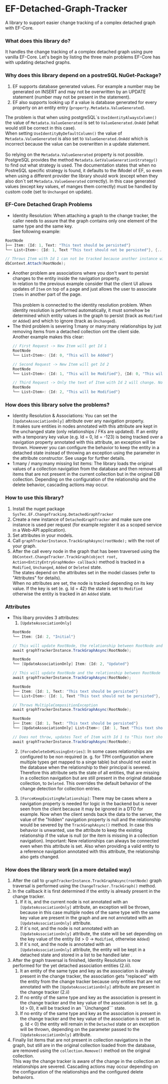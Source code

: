 # EF-Detached-Graph-Tracker
A library to support easier change tracking of a complex detached graph with EF-Core.
### What does this library do?
It handles the change tracking of a complex detached graph using pure vanilla EF-Core.
Let's begin by listing the three main problems EF-Core has with updating detached graphs.

### Why does this library depend on a postreSQL NuGet-Package?
1. EF supports database generated values. For example a number may be generated on INSERT and may not be overwritten by an UPDATE statement (number may not be present in the statement).
2. EF also supports looking up if a value is database generated for every property on an entity entry (```property.Metadata.ValueGenerated```).<br/>

The problem is that when using postgreSQL´s ```UseIdentityAlwaysColumn()``` the value of ```Metadata.ValueGenerated``` is set to ```ValueGenerated.OnAdd``` (what would still be correct in this case).<br/>
When setting ```UseIdentityByDefaultColumn()``` the value of ```Metadata.ValueGenerated``` is also set to ```ValueGenerated.OnAdd``` which is incorrect because the value can be overwritten in a update statement.
<br/> <br/>
So relying on the ```Metadata.ValueGenerated``` property is not possible.<br/> PostgreSQL provides the method ```Metadata.GetValueGenerationStrategy()``` to find out what strategy is used.
The documentation states that when no PostreSQL specific strategy is found, it defaults to the IModel of EF, so even when using a different provider the library should work (except when they also don´t set ```Metadata.ValueGenerated``` correctly).
In this case generated values (except key values, ef manges them correctly) must be handled by custom code (set to ```Unchanged``` on update).

### EF-Core Detached Graph Problems
* Identity Resolution: When attaching a graph to the change tracker, the caller needs to assure that the graph contains only one element of the same type and the same key.<br/>
  See following example:
``` c#
RootNode
├── Item: {Id: 1, Text: "This text should be persisted"}
└── List<Item>: {Id: 1, Text "This text should not be persisted"}, {...}

// Throws Item with Id 1 can not be tracked because another instance with the same key is already tracked...
dbContext.Attach(RootNode);
```
* Another problem are associations where you don't want to persist changes to the entity inside the navigation property.
  <br/>
  In relation to the previous example consider that the client UI allows updates of ```Item``` on top of a page and just allows the user to associate ```Items``` in another part of the page.
  <br/>
  <br/>
  This problem is connected to the identity resolution problem. When identity resolution is performed automatically,
  it must somehow be determined which entity values in the graph to persist (track as ```Modified``` or ```Added```) and which to ignore (track as ```Ùnchanged```).
* The third problem is severing 1:many or many:many relationships by just removing items from a detached collection ont the client side.<br/>
  Another example makes this clear:
  ``` c#
  // First Request -> New Item will get Id 1
  RootNode
  └── List<Item>: {Id: 0, "This will be Added"}

  // Second Request -> New Item will get Id 2
  RootNode
  └── List<Item>: {Id: 1, "This will be Modified"}, {Id: 0, "This will be Added"}

  // Third Request -> Only the text of Item with Id 2 will change. Nothing else. No relationship gets severed.
  RootNode
  └── List<Item>: {Id: 2, "This will be Modified"}
  ```
### How does this library solve the problems?
* Identity Resolution & Associations: You can set the ```[UpdateAssociationOnly]``` attribute over any navigation property. <br/>
  It makes sure entities in nodes annotated with this attribute are kept in the unchanged state (only relationships / FKs are updated).
  If an entity with a temporary key value (e.g. Id = 0, Id = -123) is being tracked over a navigation property annotated with this attribute, an exception will be thrown.
  However you can configure the behavior to keep the entity in a detached state instead of throwing an exception using the parameter in the attribute constructor. See usage for further details.
* 1:many / many:many missing list items: The library loads the original values of a collection navigation from the database and then removes all items that are not present in the current collection but in the original DB collection.
  Depending on the configuration of the relationship and the delete behavior, cascading actions may occur.

### How to use this library?
1. Install the nuget package ```SysTec.EF.ChangeTracking.DetachedGraphTracker```
2. Create a new instance of ```DetachedGraphTracker``` and make sure one instance is used per request (for example register it as a scoped service in a Web-API application).
3. Set attributes in your models.
4. Call ```graphTrackerInstance.TrackGraphAsync(rootNode);``` with the root of your graph.
5. After the call every node in the graph that has been traversed using the ```DbContext.ChangeTracker.TrackGraph(object root,  Action<EntityEntryGraphNode> callback)``` method is tracked in a ```Modified```, ```Unchanged```, ```Added``` or ```Deleted``` state. <br/>
   The states depend on the attributes set in the model classes (refer to "Attributes" for details). <br/>
   When no attributes are set, the node is tracked depending on its key value. If the key is set (e. g. Id = 42) the state is set to ```Modified``` otherwise the entity is tracked in an ```Added``` state.

### Attributes
* This libary provides 3 attributes:
  1. ```[UpdateAssociationOnly]```
   ``` c#
   RootNode
   └── Item: {Id: 2, "Initial"}

   // This will update RootNode, the relationship between RootNode and Item and the text of Item with Id 2.
   await graphTrackerInstance.TrackGraphAsync(RootNode);

   RootNode
   └── [UpdateAssociationOnly] Item: {Id: 2, "Updated"}

   // This will update RootNode and the relationship between RootNode and Item. The text is not being updated.
   await graphTrackerInstance.TrackGraphAsync(RootNode);
   ```
   ``` c#
   RootNode
   ├── Item: {Id: 1, Text: "This text should be persisted"}
   └── List<Item>: {Id: 1, Text "This text should not be persisted"}, {...}
  
   // Throws MultipleCompositionException
   await graphTrackerInstance.TrackGraphAsync(RootNode);

   RootNode
   ├── Item: {Id: 1, Text: "This text should be persisted"}
   └── [UpdateAssociationOnly] List<Item>: {Id: 1, Text "This text should not be persisted"}, {...}
  
   // Does not throw, updates Text of Item with Id 1 to "This text should be persisted" and updates both relationships between Item and RootNode.
   await graphTrackerInstance.TrackGraphAsync(RootNode);
   ```
  2. ```[ForceDeleteOnMissingEntries]```: In some cases relationships are configured to be non required (e. g. for TPH configuration where multiple types get mapped to a singe table) but should not exist in the database when the relationship to their principal is severed. <br/>
     Therefore this attribute sets the state of all entities, that are missing in a collection navigation but are still present in the original database collection, to ```Deleted```. This overrides the default behavior of the change detection for collection entries.
  
  4. ```[ForceKeepExistingRelationship]```: There may be cases where a navigation property is needed for logic in the backend but is never seen from the client because it may be ignored in a DTO for example.
     Now when the client sends back the data to the server, the value of the "hidden" navigation property is null and the relationship would be severed by the ```TrackGraphAsync()``` method.
     In case this behavior is unwanted, use the attribute to keep the existing relationship if the value is null (or the item is missing in a collection navigation).
     Important: New relationships can always be connected even when this attribute is set. Also when providing a valid entity to a reference navigation annotated with this attribute, the relationship also gets changed.

### How does the library work (in a more detailed way)
1. After the call to ```graphTrackerInstance.TrackGraphAsync(rootNode)``` graph traversal is performed using the ```ChangeTracker.TrackGraph()``` method.
2. In the callback it is first determined if the entity is already present in the change tracker.
   1. If it is, and the current node is not annotated with an ```[UpdateAssociationOnly]``` attribute, an exception will be thrown, because in this case multiple nodes of the same type with the same key value are present in the graph and are not annotated with an ```[UpdateAssociationOnly]``` attribute.<br/>
   2. If it´s not, and the node is not annotated with an ```[UpdateAssociationOnly]``` attribute, the state will be set depending on the key value of the entity (Id > 0 -> ```Modified```, otherwise ```Added```) <br/>
   3. If it´s not, and the node is annotated with an ```[UpdateAssociationOnly]``` attribute, the entity will be kept in a detached state and stored in a list to be handled later .
3. After the graph traversal is finished, Identity Resolution is now performed for the yet detached association entities (2.iii).
   1. It an entity of the same type and key as the association is already present in the change tracker, the association gets "replaced" with the entity from the change tracker because only entities that are not annotated with the ```[UpdateAssociationOnly]``` attribute are present in the change tracker (2.ii)
   2. If no entity of the same type and key as the association is present in the change tracker and the key value of the association is set (e. g. Id > 0), it will be tracked in an ``Ùnchanged``` state.
   3. If no entity of the same type and key as the association is present in the change tracker and the key value of the association is not set (e. g. Id < 0) the entity will remain in the ```Detached``` state or an exception will be thrown, depending on the parameter passed to the ```[UpdateAssociationOnly]``` attribute.
4. Finally list items that are not present in collection navigations in the graph, but still are in the original collection loaded from the database, are removed using the ```collection.Remove()``` method on the original collection. <br/>
   This way the change tracker is aware of the change in the collection an relationships are severed. Cascading actions may occur depending on the configuration of the relationships and the configured delete behaviors.
